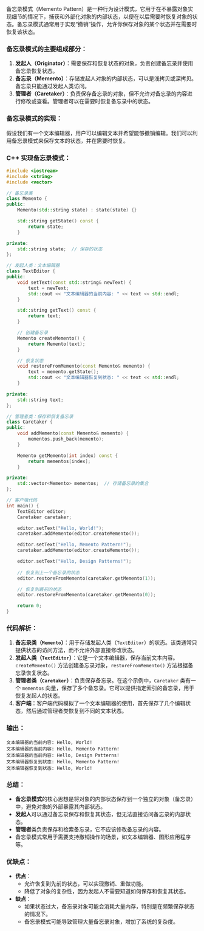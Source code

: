 备忘录模式（Memento Pattern）是一种行为设计模式，它用于在不暴露对象实现细节的情况下，捕获和外部化对象的内部状态，以便在以后需要时恢复对象的状态。备忘录模式通常用于实现“撤销”操作，允许你保存对象的某个状态并在需要时恢复该状态。

### 备忘录模式的主要组成部分：
1. **发起人（Originator）**：需要保存和恢复状态的对象，负责创建备忘录并使用备忘录恢复状态。
2. **备忘录（Memento）**：存储发起人对象的内部状态，可以是浅拷贝或深拷贝。备忘录只能通过发起人类访问。
3. **管理者（Caretaker）**：负责保存备忘录的对象，但不允许对备忘录的内容进行修改或查看。管理者可以在需要时恢复备忘录中的状态。

### 备忘录模式的实现：

假设我们有一个文本编辑器，用户可以编辑文本并希望能够撤销编辑。我们可以利用备忘录模式来保存文本的状态，并在需要时恢复。

### C++ 实现备忘录模式：

```cpp
#include <iostream>
#include <string>
#include <vector>

// 备忘录类
class Memento {
public:
    Memento(std::string state) : state(state) {}

    std::string getState() const {
        return state;
    }

private:
    std::string state;  // 保存的状态
};

// 发起人类：文本编辑器
class TextEditor {
public:
    void setText(const std::string& newText) {
        text = newText;
        std::cout << "文本编辑器的当前内容: " << text << std::endl;
    }

    std::string getText() const {
        return text;
    }

    // 创建备忘录
    Memento createMemento() {
        return Memento(text);
    }

    // 恢复状态
    void restoreFromMemento(const Memento& memento) {
        text = memento.getState();
        std::cout << "文本编辑器恢复到状态: " << text << std::endl;
    }

private:
    std::string text;
};

// 管理者类：保存和恢复备忘录
class Caretaker {
public:
    void addMemento(const Memento& memento) {
        mementos.push_back(memento);
    }

    Memento getMemento(int index) const {
        return mementos[index];
    }

private:
    std::vector<Memento> mementos;  // 存储备忘录的集合
};

// 客户端代码
int main() {
    TextEditor editor;
    Caretaker caretaker;

    editor.setText("Hello, World!");
    caretaker.addMemento(editor.createMemento());

    editor.setText("Hello, Memento Pattern!");
    caretaker.addMemento(editor.createMemento());

    editor.setText("Hello, Design Patterns!");
    
    // 恢复到上一个备忘录的状态
    editor.restoreFromMemento(caretaker.getMemento(1));

    // 恢复到最初的状态
    editor.restoreFromMemento(caretaker.getMemento(0));

    return 0;
}
```

### 代码解析：
1. **备忘录类（`Memento`）**：用于存储发起人类（`TextEditor`）的状态。该类通常只提供状态的访问方法，而不允许外部直接修改状态。
2. **发起人类（`TextEditor`）**：它是一个文本编辑器，保存当前文本内容。`createMemento()` 方法创建备忘录对象，`restoreFromMemento()` 方法根据备忘录恢复状态。
3. **管理者类（`Caretaker`）**：负责保存备忘录。在这个示例中，`Caretaker` 类有一个 `mementos` 向量，保存了多个备忘录。它可以提供指定索引的备忘录，用于恢复发起人的状态。
4. **客户端**：客户端代码模拟了一个文本编辑器的使用，首先保存了几个编辑状态，然后通过管理者类恢复到不同的文本状态。

### 输出：
```
文本编辑器的当前内容: Hello, World!
文本编辑器的当前内容: Hello, Memento Pattern!
文本编辑器的当前内容: Hello, Design Patterns!
文本编辑器恢复到状态: Hello, Memento Pattern!
文本编辑器恢复到状态: Hello, World!
```

### 总结：
- **备忘录模式**的核心思想是将对象的内部状态保存到一个独立的对象（备忘录）中，避免对象的外部暴露其内部状态。
- **发起人**可以通过备忘录保存和恢复其状态，但无法直接访问备忘录的内部状态。
- **管理者**类负责保存和检索备忘录，它不应该修改备忘录的内容。
- 备忘录模式常用于需要支持撤销操作的场景，如文本编辑器、图形应用程序等。

### 优缺点：
- **优点**：
    - 允许恢复到先前的状态，可以实现撤销、重做功能。
    - 降低了对象的复杂性，因为发起人不需要知道如何保存和恢复其状态。
- **缺点**：
    - 如果状态过大，备忘录对象可能会消耗大量内存，特别是在频繁保存状态的情况下。
    - 备忘录模式可能导致管理大量备忘录对象，增加了系统的复杂度。

